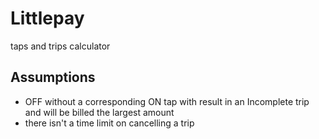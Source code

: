 # Littlepay
taps and trips calculator
## Assumptions
* OFF without a corresponding ON tap with result in an Incomplete trip and will be billed the largest amount
* there isn't a time limit on cancelling a trip
